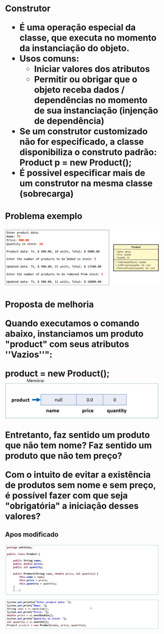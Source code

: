 <h1>Construtor

* É uma operação especial da classe, que executa no momento da instanciação do objeto.
* Usos comuns:
  * Iniciar valores dos atributos
  * Permitir ou obrigar que o objeto receba dados / dependências no momento de sua instanciação (injenção de dependência)
* Se um construtor customizado não for especificado, a classe disponibiliza o construto padrão:
  Product p = new Product();
* É possivel especificar mais de um construtor na mesma classe (sobrecarga)

<h1>Problema exemplo

![1688848038944](image/doc_Construtores/1688848038944.png)

<h1>Proposta de melhoria

Quando executamos o comando abaixo, instanciamos um produto **"product"** com seus atributos ''Vazios''":

product = new Product(); ![1688848281874](image/doc_Construtores/1688848281874.png)


Entretanto, faz sentido um produto que não tem nome? Faz sentido um produto que não tem preço?


Com o intuito de evitar a existência de produtos sem nome e sem preço, é possível fazer com que seja "obrigatória" a iniciação desses valores?

<h2>Apos modificado

![1688849273731](image/doc_Construtores/1688849273731.png)

